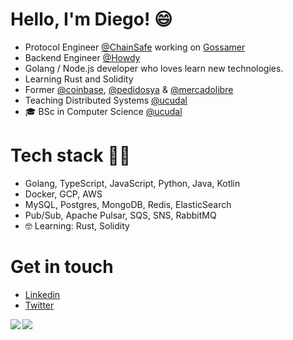 # Hello, I'm Diego! 😄
- Protocol Engineer [@ChainSafe](https://github.com/ChainSafe) working on [Gossamer](https://github.com/ChainSafe/gossamer)
- Backend Engineer [@Howdy](https://github.com/austin-software)
- Golang / Node.js developer who loves learn new technologies.
- Learning Rust and Solidity
- Former [@coinbase](https://github.com/coinbase), [@pedidosya](https://github.com/pedidosya) & [@mercadolibre](https://github.com/mercadolibre)
- Teaching Distributed Systems [@ucudal](https://github.com/ucudal)
- 🎓 BSc in Computer Science [@ucudal](https://github.com/ucudal)

# Tech stack 👨‍💻
- Golang, TypeScript, JavaScript, Python, Java, Kotlin
- Docker, GCP, AWS
- MySQL, Postgres, MongoDB, Redis, ElasticSearch
- Pub/Sub, Apache Pulsar, SQS, SNS, RabbitMQ
- 🤓 Learning: Rust, Solidity

# Get in touch
- [Linkedin](https://www.linkedin.com/in/dimartiro/)
- [Twitter](https://twitter.com/dimartiro)

<a href="https://github.com/dimartiro"> 
  <img align="left" src="https://github-readme-stats.vercel.app/api?username=dimartiro&show_icons=true&count_private=true&theme=tokyonight&hide_border=true&include_all_commits=true"/> 
   <img align="left" src="https://github-readme-stats.vercel.app/api/top-langs/?username=dimartiro&hide_border=true&langs_count=3&theme=tokyonight"/>
</a>
